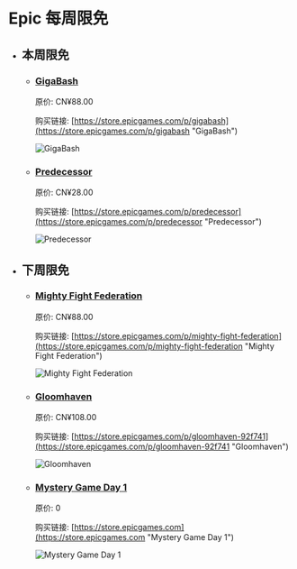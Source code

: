 # Epic 每周限免

- ## 本周限免


  - ### [GigaBash](https://store.epicgames.com/p/gigabash "GigaBash")

    原价: CN¥88.00

    购买链接: [https://store.epicgames.com/p/gigabash](https://store.epicgames.com/p/gigabash "GigaBash")

    ![GigaBash](https://cdn1.epicgames.com/offer/16fc138ed83846bc90d923fe0d87ad72/EGS_GigaBash_PassionRepublicGames_S1_2560x1440-f0d657610403750a33b2ed4a372d21ec)


  - ### [Predecessor](https://store.epicgames.com/p/predecessor "Predecessor")

    原价: CN¥28.00

    购买链接: [https://store.epicgames.com/p/predecessor](https://store.epicgames.com/p/predecessor "Predecessor")

    ![Predecessor](https://cdn1.epicgames.com/offer/85f0435aa88347d185dbcb147716609b/EGS_Predecessor_OmedaStudios_S1_2560x1440-9cc93232a68ae80a034f3fb291d788e5)


- ## 下周限免


  - ### [Mighty Fight Federation](https://store.epicgames.com/p/mighty-fight-federation "Mighty Fight Federation")

    原价: CN¥88.00

    购买链接: [https://store.epicgames.com/p/mighty-fight-federation](https://store.epicgames.com/p/mighty-fight-federation "Mighty Fight Federation")

    ![Mighty Fight Federation](https://cdn1.epicgames.com/offer/651d07f1eee8419e80eb2938f8f44cf0/EGS_MightyFightFederation_KomiGamesInc_S1_2560x1440-36750efe9ee51b49db0e85d4a577e4ff_2560x1440-36750efe9ee51b49db0e85d4a577e4ff)


  - ### [Gloomhaven](https://store.epicgames.com/p/gloomhaven-92f741 "Gloomhaven")

    原价: CN¥108.00

    购买链接: [https://store.epicgames.com/p/gloomhaven-92f741](https://store.epicgames.com/p/gloomhaven-92f741 "Gloomhaven")

    ![Gloomhaven](https://cdn1.epicgames.com/spt-assets/ef2777467a3c49059a076e42fd9b41f0/gloomhaven-offer-1j9mc.jpg)


  - ### [Mystery Game Day 1](https://store.epicgames.com "Mystery Game Day 1")

    原价: 0

    购买链接: [https://store.epicgames.com](https://store.epicgames.com "Mystery Game Day 1")

    ![Mystery Game Day 1](https://cdn1.epicgames.com/offer/d5241c76f178492ea1540fce45616757/Free-Game-1-16x9_1920x1080-10ac06e6d21704745c2ac290768e1a96)

